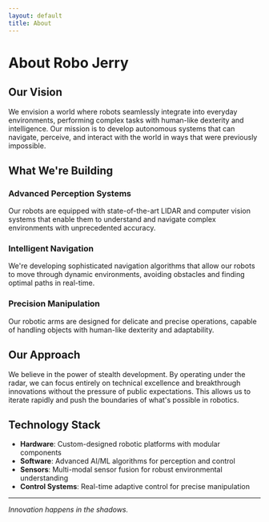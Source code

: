 ```yaml
---
layout: default
title: About
---
```


# About Robo Jerry

## Our Vision

We envision a world where robots seamlessly integrate into everyday environments, performing complex tasks with human-like dexterity and intelligence. Our mission is to develop autonomous systems that can navigate, perceive, and interact with the world in ways that were previously impossible.

## What We're Building

### Advanced Perception Systems
Our robots are equipped with state-of-the-art LIDAR and computer vision systems that enable them to understand and navigate complex environments with unprecedented accuracy.

### Intelligent Navigation
We're developing sophisticated navigation algorithms that allow our robots to move through dynamic environments, avoiding obstacles and finding optimal paths in real-time.

### Precision Manipulation
Our robotic arms are designed for delicate and precise operations, capable of handling objects with human-like dexterity and adaptability.

## Our Approach

We believe in the power of stealth development. By operating under the radar, we can focus entirely on technical excellence and breakthrough innovations without the pressure of public expectations. This allows us to iterate rapidly and push the boundaries of what's possible in robotics.

## Technology Stack

- **Hardware**: Custom-designed robotic platforms with modular components
- **Software**: Advanced AI/ML algorithms for perception and control
- **Sensors**: Multi-modal sensor fusion for robust environmental understanding
- **Control Systems**: Real-time adaptive control for precise manipulation

---

*Innovation happens in the shadows.* 